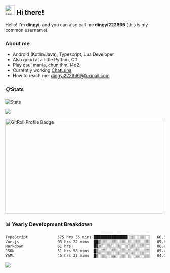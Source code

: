 ## <img alt="wave" src="https://raw.githubusercontent.com/MartinHeinz/MartinHeinz/master/wave.gif" width="30px"> Hi there!

Hello! I'm **dingyi**, and you can also call me **dingyi222666** (this is my common username).

### About me

- Android (Kotlin/Java), Typescript, Lua Developer
- Also good at a little Python, C#
- Play [osu! mania](https://osu.ppy.sh/users/29808669), chunithm, l4d2.
- Currently working [ChatLuna](https://github.com/ChatLunaLab)
- How to reach me: [dingyi222666@foxmail.com](mailto:dingyi222666@foxmail.com)

### 📋Stats

![Stats](https://github-readme-stats.vercel.app/api?username=dingyi222666&show_icons=true&icon_color=47A69E&title_color=47A69E&count_private=true)    

![](https://api.githubtrends.io/user/svg/dingyi222666/langs?time_range=one_year&include_private=True&loc_metric=changed&theme=classic)

<a href="https://gitroll.io/profile/uILsSgRUcbEP5MZt3W3atcIvOKBy1" target="_blank"><img  width='500px' height='300px' src="https://gitroll.io/api/badges/profiles/v1/uILsSgRUcbEP5MZt3W3atcIvOKBy1?theme=kawaiiCat" alt="GitRoll Profile Badge"/></a>

### 📊 Yearly Development Breakdown

<!--START_SECTION:waka-->

```txt
TypeScript             575 hrs 35 mins ███████████████░░░░░░░░░░   60.51 %
Vue.js                 93 hrs 22 mins  ██▒░░░░░░░░░░░░░░░░░░░░░░   09.82 %
Markdown               61 hrs          █▓░░░░░░░░░░░░░░░░░░░░░░░   06.41 %
JSON                   51 hrs 58 mins  █▒░░░░░░░░░░░░░░░░░░░░░░░   05.46 %
YAML                   45 hrs 32 mins  █▒░░░░░░░░░░░░░░░░░░░░░░░   04.79 %
```

<!--END_SECTION:waka-->

![](https://komarev.com/ghpvc/?username=dingyi222666)
